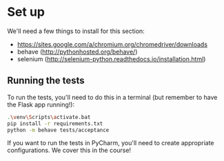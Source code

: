 # Set up

We'll need a few things to install for this section:

- https://sites.google.com/a/chromium.org/chromedriver/downloads
- behave (http://pythonhosted.org/behave/)
- selenium (http://selenium-python.readthedocs.io/installation.html)


## Running the tests

To run the tests, you'll need to do this in a terminal (but remember to have the Flask app running!):

```bash
.\venv\Scripts\activate.bat
pip install -r requirements.txt
python -m behave tests/acceptance
```

If you want to run the tests in PyCharm, you'll need to create appropriate configurations. We cover this in the course!